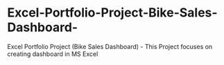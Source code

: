 # Excel-Portfolio-Project-Bike-Sales-Dashboard-
Excel Portfolio Project (Bike Sales Dashboard) - This Project focuses on creating dashboard in MS Excel
